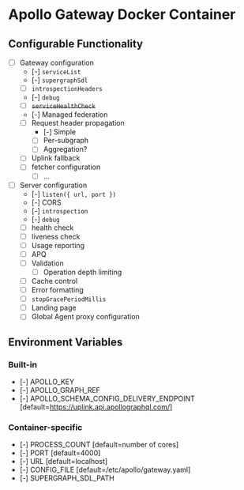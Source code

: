 # Apollo Gateway Docker Container

## Configurable Functionality

- [ ] Gateway configuration
  - [-] `serviceList`
  - [-] `supergraphSdl`
  - [ ] `introspectionHeaders`
  - [-] `debug`
  - [ ] ~~`serviceHealthCheck`~~
  - [-] Managed federation
  - [ ] Request header propagation
    - [-] Simple
    - [ ] Per-subgraph
    - [ ] Aggregation?
  - [ ] Uplink fallback
  - [ ] fetcher configuration
    - [ ] ...
- [ ] Server configuration
  - [-] `listen({ url, port })`
  - [-] CORS
  - [-] `introspection`
  - [-] `debug`
  - [ ] health check
  - [ ] liveness check
  - [ ] Usage reporting
  - [ ] APQ
  - [ ] Validation
    - [ ] Operation depth limiting
  - [ ] Cache control
  - [ ] Error formatting
  - [ ] `stopGracePeriodMillis`
  - [ ] Landing page
  - [ ] Global Agent proxy configuration

## Environment Variables

### Built-in

- [-] APOLLO_KEY
- [-] APOLLO_GRAPH_REF
- [-] APOLLO_SCHEMA_CONFIG_DELIVERY_ENDPOINT [default=https://uplink.api.apollographql.com/]

### Container-specific

- [-] PROCESS_COUNT [default=number of cores]
- [-] PORT [default=4000]
- [-] URL [default=localhost]
- [-] CONFIG_FILE [default=/etc/apollo/gateway.yaml]
- [-] SUPERGRAPH_SDL_PATH
